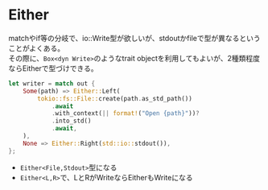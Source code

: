 # Either

matchやif等の分岐で、io::Write型が欲しいが、stdoutかfileで型が異なるということがよくある。  
その際に、`Box<dyn Write>`のようなtrait objectを利用してもよいが、2種類程度ならEitherで型づけできる。


```rust
let writer = match out {
    Some(path) => Either::Left(
        tokio::fs::File::create(path.as_std_path())
            .await
            .with_context(|| format!("Open {path}"))?
            .into_std()
            .await,
    ),
    None => Either::Right(std::io::stdout()),
};
```

 * `Either<File,Stdout>`型になる
  * `Either<L,R>`で、LとRがWriteならEitherもWriteになる